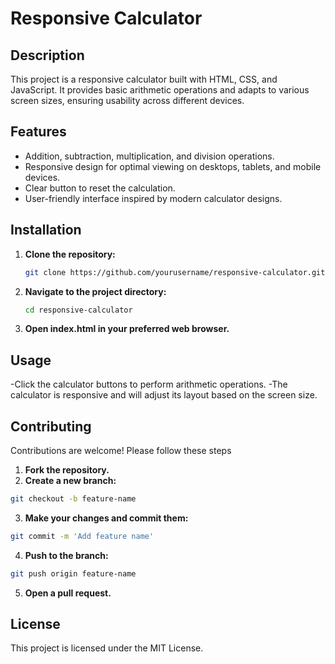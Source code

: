 # Responsive Calculator

## Description

This project is a responsive calculator built with HTML, CSS, and JavaScript. It provides basic arithmetic operations and adapts to various screen sizes, ensuring usability across different devices.

## Features

- Addition, subtraction, multiplication, and division operations.
- Responsive design for optimal viewing on desktops, tablets, and mobile devices.
- Clear button to reset the calculation.
- User-friendly interface inspired by modern calculator designs.


## Installation

1. **Clone the repository:**
   ```bash
   git clone https://github.com/yourusername/responsive-calculator.git
   ```
2. **Navigate to the project directory:**
   ```bash
   cd responsive-calculator
   ```
3. **Open index.html in your preferred web browser.**

## Usage

-Click the calculator buttons to perform arithmetic operations.
-The calculator is responsive and will adjust its layout based on the screen size.

## Contributing

Contributions are welcome! Please follow these steps

1. **Fork the repository.**
2. **Create a new branch:**
  ```bash
  git checkout -b feature-name
  ```
3. **Make your changes and commit them:**
  ```bash
  git commit -m 'Add feature name'
  ```
4. **Push to the branch:**
  ```bash
  git push origin feature-name
  ```
5. **Open a pull request.**
   
## License

This project is licensed under the MIT License.
